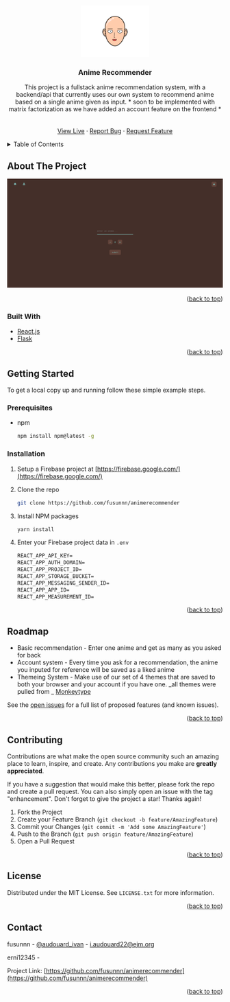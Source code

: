 <div id="top"></div>

<!-- PROJECT LOGO -->
<br />
<div align="center">
  <a href="https://github.com/github_username/repo_name">
    <img src="./public/logo.png" alt="Logo" width="160" height="120">
  </a>

<h3 align="center">Anime Recommender</h3>

  <p align="center">
    This project is a fullstack anime recommendation system, with a backend/api that currently uses our own system to recommend anime based on a single anime given as input. * soon to be implemented with matrix factorization as we have added an account feature on the frontend *
    <br />
    <br />
    <br />
    <a href="https://animerecommender.net">View Live</a>
    ·
    <a href="https://github.com/fusunnn/animerecommender/issues">Report Bug</a>
    ·
    <a href="https://github.com/fusunnn/animerecommender/issues">Request Feature</a>
  </p>
</div>

<!-- TABLE OF CONTENTS -->
<details>
  <summary>Table of Contents</summary>
  <ol>
    <li>
      <a href="#about-the-project">About The Project</a>
      <ul>
        <li><a href="#built-with">Built With</a></li>
      </ul>
    </li>
    <li>
      <a href="#getting-started">Getting Started</a>
      <ul>
        <li><a href="#prerequisites">Prerequisites</a></li>
        <li><a href="#installation">Installation</a></li>
      </ul>
    </li>
    <li><a href="#roadmap">Roadmap</a></li>
    <li><a href="#contributing">Contributing</a></li>
    <li><a href="#license">License</a></li>
    <li><a href="#contact">Contact</a></li>
  </ol>
</details>

<!-- ABOUT THE PROJECT -->

## About The Project

![Home](/public/homescreen.png)

<p align="right">(<a href="#top">back to top</a>)</p>

### Built With

- [React.js](https://reactjs.org/)
- [Flask](https://flask.palletsprojects.com/en/2.0.x/)

<p align="right">(<a href="#top">back to top</a>)</p>

<!-- GETTING STARTED -->

## Getting Started

To get a local copy up and running follow these simple example steps.

### Prerequisites

- npm
  ```sh
  npm install npm@latest -g
  ```

### Installation

1. Setup a Firebase project at [https://firebase.google.com/](https://firebase.google.com/)

2. Clone the repo
   ```sh
   git clone https://github.com/fusunnn/animerecommender
   ```
3. Install NPM packages
   ```sh
   yarn install
   ```
4. Enter your Firebase project data in `.env`
   ```env
   REACT_APP_API_KEY=
   REACT_APP_AUTH_DOMAIN=
   REACT_APP_PROJECT_ID=
   REACT_APP_STORAGE_BUCKET=
   REACT_APP_MESSAGING_SENDER_ID=
   REACT_APP_APP_ID=
   REACT_APP_MEASUREMENT_ID=
   ```

<p align="right">(<a href="#top">back to top</a>)</p>

<!-- ROADMAP -->

## Roadmap

- Basic recommendation - Enter one anime and get as many as you asked for back
- Account system - Every time you ask for a recommendation, the anime you inputed for reference will be saved as a liked anime
- Themeing System - Make use of our set of 4 themes that are saved to both your browser and your account if you have one. _all themes were pulled from _ [Monkeytype](https://github.com/Miodec/monkeytype)

See the [open issues](https://github.com/fusunnn/animerecommender/issues) for a full list of proposed features (and known issues).

<p align="right">(<a href="#top">back to top</a>)</p>

<!-- CONTRIBUTING -->

## Contributing

Contributions are what make the open source community such an amazing place to learn, inspire, and create. Any contributions you make are **greatly appreciated**.

If you have a suggestion that would make this better, please fork the repo and create a pull request. You can also simply open an issue with the tag "enhancement".
Don't forget to give the project a star! Thanks again!

1. Fork the Project
2. Create your Feature Branch (`git checkout -b feature/AmazingFeature`)
3. Commit your Changes (`git commit -m 'Add some AmazingFeature'`)
4. Push to the Branch (`git push origin feature/AmazingFeature`)
5. Open a Pull Request

<p align="right">(<a href="#top">back to top</a>)</p>

<!-- LICENSE -->

## License

Distributed under the MIT License. See `LICENSE.txt` for more information.

<p align="right">(<a href="#top">back to top</a>)</p>

<!-- CONTACT -->

## Contact

fusunnn - [@audouard_ivan](https://twitter.com/audouard_ivan) - i.audouard22@ejm.org

erni12345 -

Project Link: [https://github.com/fusunnn/animerecommender](https://github.com/fusunnn/animerecommender)

<p align="right">(<a href="#top">back to top</a>)</p>
